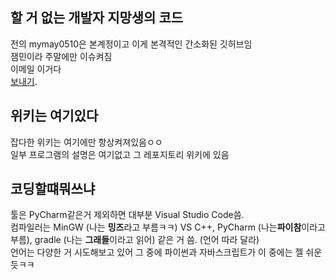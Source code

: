 ## 할 거 없는 개발자 지망생의 코드
전의 mymay0510은 본계정이고 이게 본격적인 간소화된 깃허브임<BR>
잼민이라 주말에만 이슈켜짐<BR>
이메일 이거다<BR>
[보내기](mailto:dogfootmay@gmail.com).<BR>
## 위키는 여기있다
잡다한 위키는 여기에만 항상켜져있음ㅇㅇ<BR>
일부 프로그램의 설명은 여기없고 그 레포지토리 위키에 있음<BR>
## 코딩할떄뭐쓰냐

툴은 PyCharm같은거 제외하면 대부분 Visual Studio Code씀.<BR>
컴파일러는 MinGW (나는 **밍즈**라고 부름ㅋㅋ) VS C++, PyCharm (나는**파이참**이라고 부름), gradle (나는 **그래들**이라고 읽어) 같은 거 씀. (언어 따라 달라)<BR>
언어는 다양한 거 시도해보고 있어 그 중에 파이썬과 자바스크립트가 이 중에는 젤 쉬운듯ㅋㅋ<BR>
